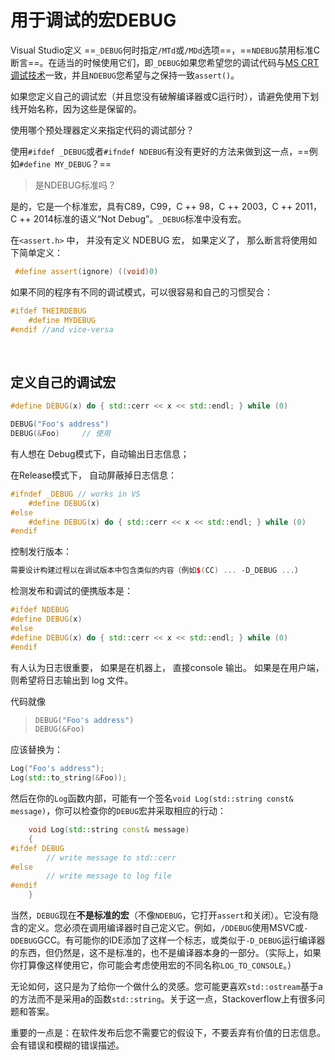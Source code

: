 # 用于调试的宏DEBUG

Visual Studio定义 ==`_DEBUG`何时指定`/MTd`或`/MDd`选项==，==`NDEBUG`禁用标准C断言==。在适当的时候使用它们，即`_DEBUG`如果您希望您的调试代码与[MS CRT调试技术](http://msdn.microsoft.com/en-us/library/zh712wwf%28VS.80%29.aspx)一致，并且`NDEBUG`您希望与之保持一致`assert()`。

如果您定义自己的调试宏（并且您没有破解编译器或C运行时），请避免使用下划线开始名称，因为这些是保留的。

使用哪个预处理器定义来指定代码的调试部分？

使用`#ifdef _DEBUG`或者`#ifndef NDEBUG`有没有更好的方法来做到这一点，==例如`#define MY_DEBUG`？== 

> 是NDEBUG标准吗？

是的，它是一个标准宏，具有C89，C99，C ++ 98，C ++ 2003，C ++ 2011，C ++ 2014标准的语义“Not Debug”。`_DEBUG`标准中没有宏。

在`<assert.h>` 中， 并没有定义 NDEBUG 宏， 如果定义了， 那么断言将使用如下简单定义：

```cpp
 #define assert(ignore) ((void)0)
```

如果不同的程序有不同的调试模式，可以很容易和自己的习惯契合：

```cpp
#ifdef THEIRDEBUG
	#define MYDEBUG
#endif //and vice-versa
```

<br>

## 定义自己的调试宏

```cpp
#define DEBUG(x) do { std::cerr << x << std::endl; } while (0)

DEBUG("Foo's address") 
DEBUG(&Foo)		// 使用
```

有人想在 Debug模式下，自动输出日志信息；

在Release模式下， 自动屏蔽掉日志信息：

```cpp
#ifndef _DEBUG // works in VS
	#define DEBUG(x) 
#else
	#define DEBUG(x) do { std::cerr << x << std::endl; } while (0)
#endif
```

控制发行版本：

```cpp
需要设计构建过程以在调试版本中包含类似的内容（例如$(CC) ... -D_DEBUG ...）
```

检测发布和调试的便携版本是：

```cpp
#ifdef NDEBUG
#define DEBUG(x) 
#else
#define DEBUG(x) do { std::cerr << x << std::endl; } while (0)
#endif
```

有人认为日志很重要， 如果是在机器上， 直接console 输出。 如果是在用户端，则希望将日志输出到 log 文件。

代码就像

> ```cpp
> DEBUG("Foo's address") 
> DEBUG(&Foo)
> ```

应该替换为：

```cpp
Log("Foo's address");
Log(std::to_string(&Foo));
```

然后在你的`Log`函数内部，可能有一个签名`void Log(std::string const& message)`，你可以检查你的`DEBUG`宏并采取相应的行动：

```cpp
    void Log(std::string const& message)
    {
#ifdef DEBUG
        // write message to std::cerr
#else
        // write message to log file
#endif
    }
```

当然，`DEBUG`现在**不是标准的宏**（不像`NDEBUG`，它打开`assert`和关闭）。它没有隐含的定义。您必须在调用编译器时自己定义它。例如，`/DDEBUG`使用MSVC或`-DDEBUG`GCC。有可能你的IDE添加了这样一个标志，或类似于`-D_DEBUG`运行编译器的东西，但仍然是，这不是标准的，也不是编译器本身的一部分。（实际上，如果你打算像这样使用它，你可能会考虑使用宏的不同名称`LOG_TO_CONSOLE`。）

无论如何，这只是为了给你一个做什么的灵感。您可能更喜欢`std::ostream`基于a 的方法而不是采用a的函数`std::string`。关于这一点，Stackoverflow上有很多问题和答案。

重要的一点是：在软件发布后您不需要它的假设下，不要丢弃有价值的日志信息。会有错误和模糊的错误描述。



